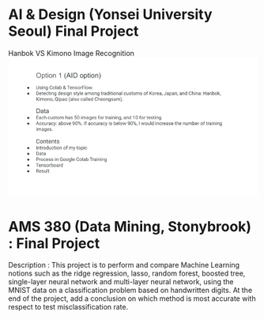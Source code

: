 # AI & Design (Yonsei University Seoul) Final Project
Hanbok VS Kimono Image Recognition
![plan](https://github.com/UiJungYang/StonyBrook/blob/main/AI&Design_FinalProject/Final%20Project%20Plan_%20Ui%20Jung%20Yang.png?raw=true)


# AMS 380 (Data Mining, Stonybrook) : Final Project
Description : This project is to perform and compare Machine Learning notions such as the ridge regression, lasso, random
forest, boosted tree, single-layer neural network and multi-layer neural network, using the MNIST data on a classification problem based on handwritten digits. At the end of the project, add a conclusion on which method is most accurate with respect to test misclassification rate.

